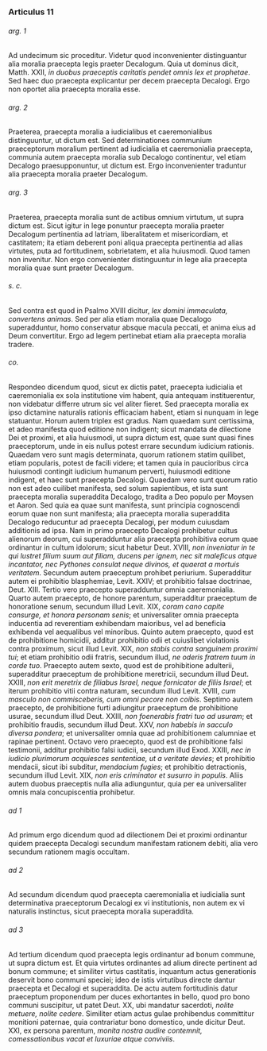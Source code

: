 ### Articulus 11

###### arg. 1
Ad undecimum sic proceditur. Videtur quod inconvenienter distinguantur alia moralia praecepta legis praeter Decalogum. Quia ut dominus dicit, Matth. XXII, *in duobus praeceptis caritatis pendet omnis lex et prophetae*. Sed haec duo praecepta explicantur per decem praecepta Decalogi. Ergo non oportet alia praecepta moralia esse.

###### arg. 2
Praeterea, praecepta moralia a iudicialibus et caeremonialibus distinguuntur, ut dictum est. Sed determinationes communium praeceptorum moralium pertinent ad iudicialia et caeremonialia praecepta, communia autem praecepta moralia sub Decalogo continentur, vel etiam Decalogo praesupponuntur, ut dictum est. Ergo inconvenienter traduntur alia praecepta moralia praeter Decalogum.

###### arg. 3
Praeterea, praecepta moralia sunt de actibus omnium virtutum, ut supra dictum est. Sicut igitur in lege ponuntur praecepta moralia praeter Decalogum pertinentia ad latriam, liberalitatem et misericordiam, et castitatem; ita etiam deberent poni aliqua praecepta pertinentia ad alias virtutes, puta ad fortitudinem, sobrietatem, et alia huiusmodi. Quod tamen non invenitur. Non ergo convenienter distinguuntur in lege alia praecepta moralia quae sunt praeter Decalogum.

###### s. c.
Sed contra est quod in Psalmo XVIII dicitur, *lex domini immaculata, convertens animas*. Sed per alia etiam moralia quae Decalogo superadduntur, homo conservatur absque macula peccati, et anima eius ad Deum convertitur. Ergo ad legem pertinebat etiam alia praecepta moralia tradere.

###### co.
Respondeo dicendum quod, sicut ex dictis patet, praecepta iudicialia et caeremonialia ex sola institutione vim habent, quia antequam instituerentur, non videbatur differre utrum sic vel aliter fieret. Sed praecepta moralia ex ipso dictamine naturalis rationis efficaciam habent, etiam si nunquam in lege statuantur. Horum autem triplex est gradus. Nam quaedam sunt certissima, et adeo manifesta quod editione non indigent; sicut mandata de dilectione Dei et proximi, et alia huiusmodi, ut supra dictum est, quae sunt quasi fines praeceptorum, unde in eis nullus potest errare secundum iudicium rationis. Quaedam vero sunt magis determinata, quorum rationem statim quilibet, etiam popularis, potest de facili videre; et tamen quia in paucioribus circa huiusmodi contingit iudicium humanum perverti, huiusmodi editione indigent, et haec sunt praecepta Decalogi. Quaedam vero sunt quorum ratio non est adeo cuilibet manifesta, sed solum sapientibus, et ista sunt praecepta moralia superaddita Decalogo, tradita a Deo populo per Moysen et Aaron. Sed quia ea quae sunt manifesta, sunt principia cognoscendi eorum quae non sunt manifesta; alia praecepta moralia superaddita Decalogo reducuntur ad praecepta Decalogi, per modum cuiusdam additionis ad ipsa. Nam in primo praecepto Decalogi prohibetur cultus alienorum deorum, cui superadduntur alia praecepta prohibitiva eorum quae ordinantur in cultum idolorum; sicut habetur Deut. XVIII, *non inveniatur in te qui lustret filium suum aut filiam, ducens per ignem, nec sit maleficus atque incantator, nec Pythones consulat neque divinos, et quaerat a mortuis veritatem*. Secundum autem praeceptum prohibet periurium. Superadditur autem ei prohibitio blasphemiae, Levit. XXIV; et prohibitio falsae doctrinae, Deut. XIII. Tertio vero praecepto superadduntur omnia caeremonialia. Quarto autem praecepto, de honore parentum, superadditur praeceptum de honoratione senum, secundum illud Levit. XIX, *coram cano capite consurge, et honora personam senis*; et universaliter omnia praecepta inducentia ad reverentiam exhibendam maioribus, vel ad beneficia exhibenda vel aequalibus vel minoribus. Quinto autem praecepto, quod est de prohibitione homicidii, additur prohibitio odii et cuiuslibet violationis contra proximum, sicut illud Levit. XIX, *non stabis contra sanguinem proximi tui*; et etiam prohibitio odii fratris, secundum illud, *ne oderis fratrem tuum in corde tuo*. Praecepto autem sexto, quod est de prohibitione adulterii, superadditur praeceptum de prohibitione meretricii, secundum illud Deut. XXIII, *non erit meretrix de filiabus Israel, neque fornicator de filiis Israel*; et iterum prohibitio vitii contra naturam, secundum illud Levit. XVIII, *cum masculo non commisceberis, cum omni pecore non coibis*. Septimo autem praecepto, de prohibitione furti adiungitur praeceptum de prohibitione usurae, secundum illud Deut. XXIII, *non foenerabis fratri tuo ad usuram*; et prohibitio fraudis, secundum illud Deut. XXV, *non habebis in sacculo diversa pondera*; et universaliter omnia quae ad prohibitionem calumniae et rapinae pertinent. Octavo vero praecepto, quod est de prohibitione falsi testimonii, additur prohibitio falsi iudicii, secundum illud Exod. XXIII, *nec in iudicio plurimorum acquiesces sententiae, ut a veritate devies*; et prohibitio mendacii, sicut ibi subditur, *mendacium fugies*; et prohibitio detractionis, secundum illud Levit. XIX, *non eris criminator et susurro in populis*. Aliis autem duobus praeceptis nulla alia adiunguntur, quia per ea universaliter omnis mala concupiscentia prohibetur.

###### ad 1
Ad primum ergo dicendum quod ad dilectionem Dei et proximi ordinantur quidem praecepta Decalogi secundum manifestam rationem debiti, alia vero secundum rationem magis occultam.

###### ad 2
Ad secundum dicendum quod praecepta caeremonialia et iudicialia sunt determinativa praeceptorum Decalogi ex vi institutionis, non autem ex vi naturalis instinctus, sicut praecepta moralia superaddita.

###### ad 3
Ad tertium dicendum quod praecepta legis ordinantur ad bonum commune, ut supra dictum est. Et quia virtutes ordinantes ad alium directe pertinent ad bonum commune; et similiter virtus castitatis, inquantum actus generationis deservit bono communi speciei; ideo de istis virtutibus directe dantur praecepta et Decalogi et superaddita. De actu autem fortitudinis datur praeceptum proponendum per duces exhortantes in bello, quod pro bono communi suscipitur, ut patet Deut. XX, ubi mandatur sacerdoti, *nolite metuere, nolite cedere*. Similiter etiam actus gulae prohibendus committitur monitioni paternae, quia contrariatur bono domestico, unde dicitur Deut. XXI, ex persona parentum, *monita nostra audire contemnit, comessationibus vacat et luxuriae atque conviviis*.

